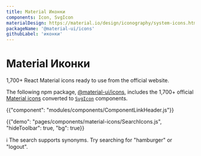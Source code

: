 ```yaml
---
title: Material Иконки
components: Icon, SvgIcon
materialDesign: https://material.io/design/iconography/system-icons.html
packageName: '@material-ui/icons'
githubLabel: 'иконки'
---
```


# Material Иконки

<p class="description">1,700+ React Material icons ready to use from the official website.</p>

The following npm package, [@material-ui/icons](https://www.npmjs.com/package/@material-ui/icons), includes the 1,700+ official [Material icons](https://fonts.google.com/icons) converted to [`SvgIcon`](/api/svg-icon/) components.

{{"component": "modules/components/ComponentLinkHeader.js"}}

{{"demo": "pages/components/material-icons/SearchIcons.js", "hideToolbar": true, "bg": true}}

ℹ️ The search supports synonyms. Try searching for "hamburger" or "logout".
